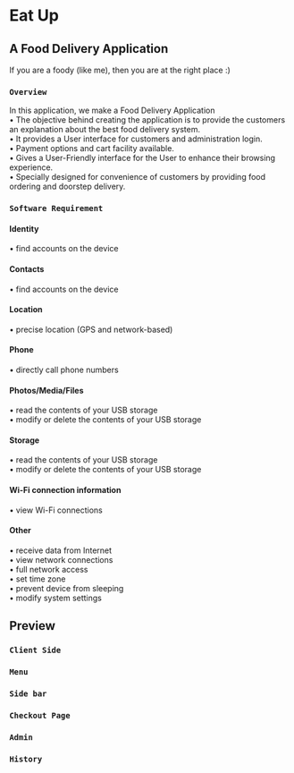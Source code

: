 # Eat Up
## A Food Delivery Application

If you are a foody (like me), then you are at the right place :)

### `Overview`
In this application, we make a Food Delivery Application <br>
•	The objective behind creating the application is to provide the customers an explanation about the best food delivery system. <br>
•	It provides a User interface for customers and administration login. <br>
•	Payment options and cart facility available. <br>
•	Gives a User-Friendly interface for the User to enhance their browsing experience. <br>
•	Specially designed for convenience of customers by providing food ordering and doorstep delivery. <br>

### `Software Requirement`

#### Identity
•	find accounts on the device<br>
 #### Contacts
•	find accounts on the device<br>
 #### Location
•	precise location (GPS and network-based)<br>
 #### Phone
•	directly call phone numbers<br>
 #### Photos/Media/Files
•	read the contents of your USB storage<br>
•	modify or delete the contents of your USB storage<br>
#### Storage
•	read the contents of your USB storage<br>
•	modify or delete the contents of your USB storage<br>
 #### Wi-Fi connection information<br>
•	view Wi-Fi connections<br>
#### Other
•	receive data from Internet<br>
•	view network connections<br>
•	full network access<br>
•	set time zone<br>
•	prevent device from sleeping<br>
•	modify system settings<br>

## Preview
### `Client Side`

### `Menu`
### `Side bar`
### `Checkout Page`
### `Admin`
### `History`


